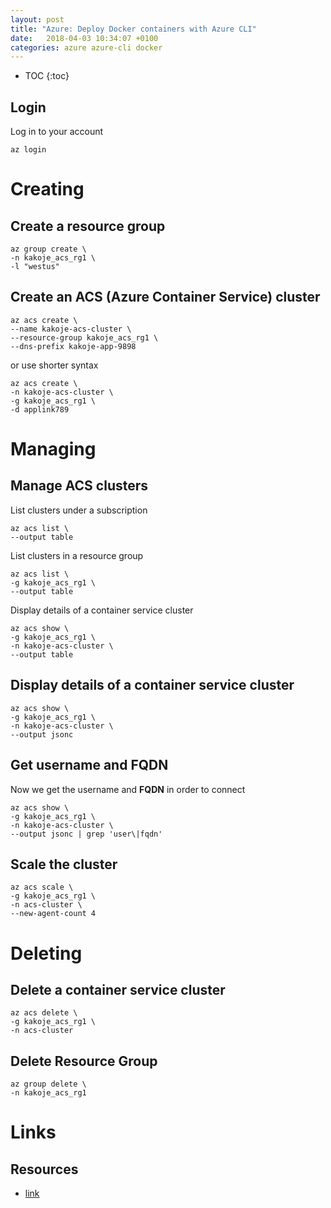 ```yaml
---
layout: post
title: "Azure: Deploy Docker containers with Azure CLI"
date:   2018-04-03 10:34:07 +0100
categories: azure azure-cli docker
---
```


* TOC
{:toc}

## Login

Log in to your account

````
az login
````

# Creating

## Create a resource group

```
az group create \
-n kakoje_acs_rg1 \
-l "westus"
````


## Create an ACS (Azure Container Service) cluster

```
az acs create \
--name kakoje-acs-cluster \
--resource-group kakoje_acs_rg1 \
--dns-prefix kakoje-app-9898
````

or use shorter syntax

````
az acs create \
-n kakoje-acs-cluster \
-g kakoje_acs_rg1 \
-d applink789
````

# Managing

## Manage ACS clusters


List clusters under a subscription

````
az acs list \
--output table
````


List clusters in a resource group

````
az acs list \
-g kakoje_acs_rg1 \
--output table
````


Display details of a container service cluster

````
az acs show \
-g kakoje_acs_rg1 \
-n kakoje-acs-cluster \
--output table
````
## Display details of a container service cluster

````
az acs show \
-g kakoje_acs_rg1 \
-n kakoje-acs-cluster \
--output jsonc
````

## Get username and **FQDN**

Now we get the username and **FQDN** in order to connect

````
az acs show \
-g kakoje_acs_rg1 \
-n kakoje-acs-cluster \
--output jsonc | grep 'user\|fqdn'
````

## Scale the cluster

````
az acs scale \
-g kakoje_acs_rg1 \
-n acs-cluster \
--new-agent-count 4
````

# Deleting

## Delete a container service cluster

````
az acs delete \
-g kakoje_acs_rg1 \
-n acs-cluster
````
## Delete Resource Group

````
az group delete \
-n kakoje_acs_rg1
````
# Links

## Resources

* [link](https://docs.microsoft.com/en-us/azure/container-service/dcos-swarm/container-service-create-acs-cluster-cli)

